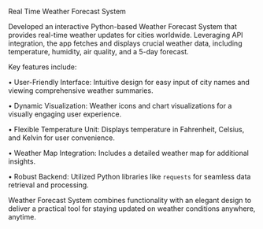 Real Time Weather Forecast System































































































































Developed an interactive Python-based Weather Forecast System that provides real-time weather updates for cities worldwide. Leveraging API integration, the app fetches and displays crucial weather data, including temperature, humidity, air quality, and a 5-day forecast.































































































































































































Key features include:































































• User-Friendly Interface: Intuitive design for easy input of city names and viewing comprehensive weather summaries.































































• Dynamic Visualization: Weather icons and chart visualizations for a visually engaging user experience.































































• Flexible Temperature Unit: Displays temperature in Fahrenheit, Celsius, and Kelvin for user convenience.































































• Weather Map Integration: Includes a detailed weather map for additional insights.































































• Robust Backend: Utilized Python libraries like `requests` for seamless data retrieval and processing.































































































































Weather Forecast System combines functionality with an elegant design to deliver a practical tool for staying updated on weather conditions anywhere, anytime.

